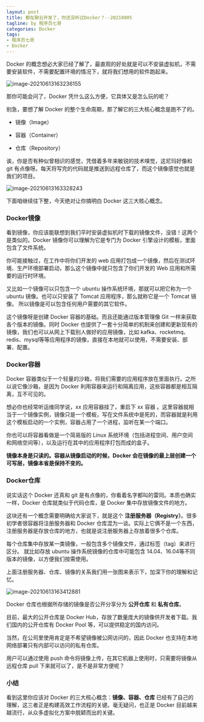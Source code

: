```yaml
---
layout: post
title: 都在聊云开发了，你还没听过Docker？--20210805
tagline: by 程序员七哥
categories: Docker
tags:
- 程序员七哥
- Docker
---
```


Docker 的概念想必大家已经了解了，最直观的好处就是可以不安装虚拟机，不需要安装软件，不需要配置环境的情况下，就将我们想用的软件跑起来。

![image-20210613163236155](http://www.javanorth.cn/assets/images/2021/sevenluo/docker-image-1.png)

<!--more-->

那你可能会问了，Docker 凭什么这么方便，它具体又是怎么玩的呢？

别急，要想了解 Docker 的整个生命周期，那了解它的三大核心概念是跑不了的。

- 镜像（Image）

- 容器（Container）

- 仓库（Repository）

诶，你是否有种似曾相识的感觉，凭借着多年来敏锐的技术嗅觉，这尼玛好像和 git 有点像呀。每天将写完的代码就是推送到远程仓库了，而这个镜像感觉也就是我们的项目。

![image-20210613163328243](http://www.javanorth.cn/assets/images/2021/sevenluo/docker-image-2.png)

下面咱继续往下整，今天绝对让你搞明白 Docker 这三大核心概念。

### Docker镜像

看到镜像，你应该能联想到我们平时安装虚拟机时下载的镜像文件，没错！这两个是类似的。Docker 镜像你可以理解为它是专门为 Docker 引擎设计的模板，里面包含了文件系统。

你可能接触过，在工作中将你们开发的 web 应用打包成一个镜像，然后在测试环境、生产环境部署启动，那么这个镜像中就只包含了你们开发的 Web 应用和所需要的运行时环境。

又比如一个镜像可以只包含一个 ubuntu 操作系统环境，那就可以把它称为一个 ubuntu 镜像。也可以只安装了 Tomcat 应用程序，那么就称它是一个 Tomcat 镜像。 所以镜像是可以包含任何用户需要的其它软件。

这个镜像呀是创建 Docker 容器的基础。而且还能通过版本管理像 Git 一样来获取各个版本的镜像。同时 Docker 也提供了一套十分简单的机制来创建和更新现有的镜像，我们也可以从网上下载别人做好的应用镜像，比如 kafka、rocketmq、redis、mysql等等应用程序的镜像，直接在本地就可以使用，不需要安装、部署、配置。

### Docker容器

Docker 容器类似于一个轻量的沙箱，将我们需要的应用程序放在里面执行。之所以说它像沙箱，是因为 Docker 利用容器来运行和隔离应用，这些容器都是相互隔离，互不可见的。

想必你也经常听运维同学说，xx 应用容器挂了，重启下 xx 容器 。这里容器就相当于一个镜像实例，镜像只是一个模板，写在文件系统中是死的，而容器就是利用这个模板启动的一个实例，容器占用了一个进程，监听在某一个端口。

你也可以将容器看做是一个简易版的 Linux 系统环境（包括进程空间、用户空间和网络空间等），以及运行在其中的应用程序打包而成的盒子。

**镜像本身是只读的。容器从镜像启动的时候，Docker 会在镜像的最上层创建一个可写层，镜像本省是保持不变的。**

### Docker仓库

说实话这个 Docker 还真和 git 是有点像的，你看着名字都叫的雷同。本质也确实一样，Docker 仓库就类似于代码仓库，是 Docker 集中存放镜像文件的地方。

这块还有一个概念需要明确给大家说下，就是这个 **注册服务器（Registry）**。很多初学者很容器将注册服务器和 Docker 仓库混为一谈。实际上它俩不是一个东西，注册服务器是存放仓库的地方，也就是说注册服务器上存放着很多个仓库。

每个仓库集中存放某一类镜像，一般包含多个镜像文件，通过标签（tag）来进行区分。 就比如存放 ubuntu 操作系统镜像的仓库中可能包含 14.04、16.04等不同版本的镜像，以方便我们按需使用。

上面注册服务器、仓库、镜像的关系我们用一张图来表示下，加深下你的理解和记忆。

![image-20210613163412881](http://www.javanorth.cn/assets/images/2021/sevenluo/docker-image-3.png)

Docker 仓库也根据所存储的镜像是否公开分享分为 **公开仓库** 和 **私有仓库**。

目前，最大的公开仓库是 Docker Hub，存放了数量庞大的镜像供开发者下载。我们国内的公开仓库有 Docker Pool 等，可以提供稳定的国内访问。

当然，在公司里使用肯定是不希望镜像被公网访问的，因此 Docker 也支持在本地网络部署只有内部可以访问的私有仓库。

用户可以通过使用 push 命令将镜像上传，在其它机器上使用时，只需要将镜像从远程仓库 pull 下来就可以了，是不是非常方便呢？

### 小结

看到这里你应该对 Docker 的三大核心概念：**镜像、容器、仓库** 已经有了自己的理解，这三者正是构建高效工作流程的关键。毫无疑问，也正是 Docker 目前越来越流行，从众多虚拟化方案中脱颖而出的关键。
